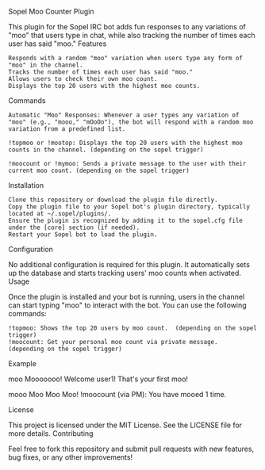 Sopel Moo Counter Plugin

This plugin for the Sopel IRC bot adds fun responses to any variations of "moo" that users type in chat, while also tracking the number of times each user has said "moo."
Features

    Responds with a random "moo" variation when users type any form of "moo" in the channel.
    Tracks the number of times each user has said "moo."
    Allows users to check their own moo count.
    Displays the top 20 users with the highest moo counts.

Commands

    Automatic "Moo" Responses: Whenever a user types any variation of "moo" (e.g., "mooo," "mOoOo"), the bot will respond with a random moo variation from a predefined list.

    !topmoo or !mootop: Displays the top 20 users with the highest moo counts in the channel. (depending on the sopel trigger)

    !moocount or !mymoo: Sends a private message to the user with their current moo count. (depending on the sopel trigger)

Installation

    Clone this repository or download the plugin file directly.
    Copy the plugin file to your Sopel bot's plugin directory, typically located at ~/.sopel/plugins/.
    Ensure the plugin is recognized by adding it to the sopel.cfg file under the [core] section (if needed).
    Restart your Sopel bot to load the plugin.

Configuration

No additional configuration is required for this plugin. It automatically sets up the database and starts tracking users' moo counts when activated.
Usage

Once the plugin is installed and your bot is running, users in the channel can start typing "moo" to interact with the bot. You can use the following commands:

    !topmoo: Shows the top 20 users by moo count.  (depending on the sopel trigger)
    !moocount: Get your personal moo count via private message.  (depending on the sopel trigger)

Example

<user1> moo
<bot> Mooooooo!
<bot> Welcome user1! That's your first moo!

<user2> mooo
<bot> Moo Moo Moo!
<user2> !moocount
<bot> (via PM): You have mooed 1 time.

License

This project is licensed under the MIT License. See the LICENSE file for more details.
Contributing

Feel free to fork this repository and submit pull requests with new features, bug fixes, or any other improvements!
